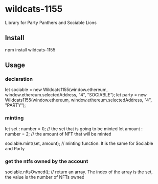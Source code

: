 # wildcats-1155
Library for Party Panthers and Sociable Lions

## Install
npm install wildcats-1155

## Usage
### declaration
let sociable  = new Wildcats1155(window.ethereum, window.ethereum.selectedAddress, "4", "SOCIABLE");
let party  = new Wildcats1155(window.ethereum, window.ethereum.selectedAddress, "4", "PARTY");

### minting
let set : number = 0; // the set that is going to be minted
let amount : number = 2; // the amount of NFT that will be minted

sociable.mint(set, amount); // minting function. It is the same for Sociable and Party

### get the ntfs owned by the account
sociable.nftsOwned(); // return an array. The index of the array is the set, the value is the number of NFTs owned
